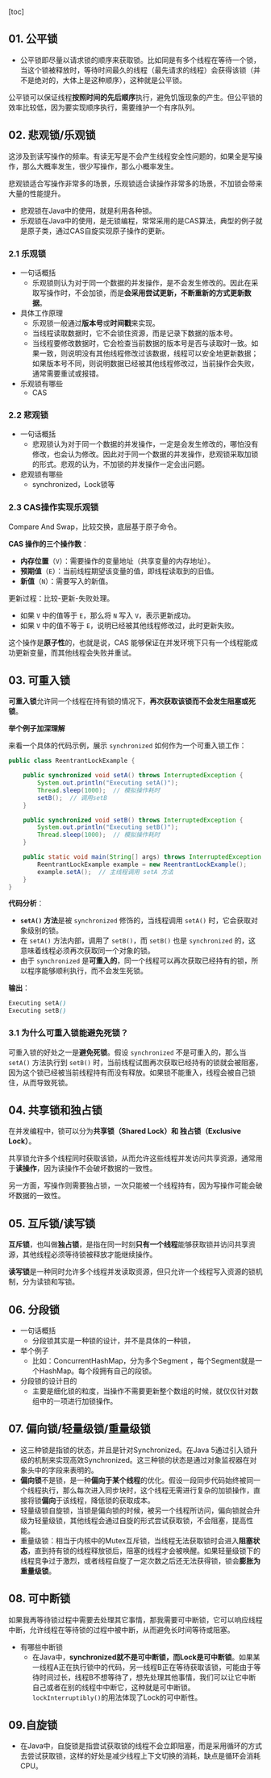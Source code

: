 

[toc]



## 01. 公平锁

- 公平锁即尽量以请求锁的顺序来获取锁。比如同是有多个线程在等待一个锁，当这个锁被释放时，等待时间最久的线程（最先请求的线程）会获得该锁（并不是绝对的，大体上是这种顺序），这种就是公平锁。

公平锁可以保证线程**按照时间的先后顺序**执行，避免饥饿现象的产生。但公平锁的效率比较低，因为要实现顺序执行，需要维护一个有序队列。



## 02. 悲观锁/乐观锁

这涉及到读写操作的频率。有读无写是不会产生线程安全性问题的，如果全是写操作，那么大概率发生，很少写操作，那么小概率发生。

悲观锁适合写操作非常多的场景，乐观锁适合读操作非常多的场景，不加锁会带来大量的性能提升。

- 悲观锁在Java中的使用，就是利用各种锁。
- 乐观锁在Java中的使用，是无锁编程，常常采用的是CAS算法，典型的例子就是原子类，通过CAS自旋实现原子操作的更新。

### 2.1 乐观锁

- 一句话概括
  - 乐观锁则认为对于同一个数据的并发操作，是不会发生修改的。因此在采取写操作时，不会加锁，而是**会采用尝试更新，不断重新的方式更新数据**。
- 具体工作原理
  - 乐观锁一般通过**版本号**或**时间戳**来实现。
  - 当线程读取数据时，它不会锁住资源，而是记录下数据的版本号。
  - 当线程要修改数据时，它会检查当前数据的版本号是否与读取时一致。如果一致，则说明没有其他线程修改过该数据，线程可以安全地更新数据；如果版本号不同，则说明数据已经被其他线程修改过，当前操作会失败，通常需要重试或报错。
- 乐观锁有哪些
  - CAS



### 2.2 悲观锁

- 一句话概括
  - 悲观锁认为对于同一个数据的并发操作，一定是会发生修改的，哪怕没有修改，也会认为修改。因此对于同一个数据的并发操作，悲观锁采取加锁的形式。悲观的认为，不加锁的并发操作一定会出问题。
- 悲观锁有哪些
  - synchronized，Lock锁等





### 2.3 CAS操作实现乐观锁

Compare And Swap，比较交换，底层基于原子命令。

**CAS 操作的三个操作数**：

- **内存位置**（`V`）：需要操作的变量地址（共享变量的内存地址）。
- **预期值**（`E`）：当前线程期望该变量的值，即线程读取到的旧值。
- **新值**（`N`）：需要写入的新值。

更新过程：比较-更新-失败处理。

- 如果 `V` 中的值等于 `E`，那么将 `N` 写入 `V`，表示更新成功。
- 如果 `V` 中的值不等于 `E`，说明已经被其他线程修改过，此时更新失败。

这个操作是**原子性**的，也就是说，CAS 能够保证在并发环境下只有一个线程能成功更新变量，而其他线程会失败并重试。



## 03. 可重入锁

**可重入锁**允许同一个线程在持有锁的情况下，**再次获取该锁而不会发生阻塞或死锁**。

**举个例子加深理解**

来看一个具体的代码示例，展示 `synchronized` 如何作为一个可重入锁工作：

```java
public class ReentrantLockExample {

    public synchronized void setA() throws InterruptedException {
        System.out.println("Executing setA()");
        Thread.sleep(1000);  // 模拟操作耗时
        setB();  // 调用setB
    }

    public synchronized void setB() throws InterruptedException {
        System.out.println("Executing setB()");
        Thread.sleep(1000);  // 模拟操作耗时
    }

    public static void main(String[] args) throws InterruptedException {
        ReentrantLockExample example = new ReentrantLockExample();
        example.setA();  // 主线程调用 setA 方法
    }
}
```

**代码分析**：

- **`setA()` 方法**是被 `synchronized` 修饰的，当线程调用 `setA()` 时，它会获取对象级别的锁。
- 在 `setA()` 方法内部，调用了 `setB()`，而 `setB()` 也是 `synchronized` 的，这意味着线程必须再次获取同一个对象的锁。
- 由于 `synchronized` 是**可重入的**，同一个线程可以再次获取已经持有的锁，所以程序能够顺利执行，而不会发生死锁。

**输出**：

```scss
Executing setA()
Executing setB()
```

### 3.1 **为什么可重入锁能避免死锁？**

可重入锁的好处之一是**避免死锁**。假设 `synchronized` 不是可重入的，那么当 `setA()` 方法执行到 `setB()` 时，当前线程试图再次获取已经持有的锁就会被阻塞，因为这个锁已经被当前线程持有而没有释放。如果锁不能重入，线程会被自己锁住，从而导致死锁。





## 04. 共享锁和独占锁

在并发编程中，锁可以分为**共享锁（Shared Lock）和 独占锁（Exclusive Lock）**。

共享锁允许多个线程同时获取该锁，从而允许这些线程并发访问共享资源，通常用于**读操作**，因为读操作不会破坏数据的一致性。

另一方面，写操作则需要独占锁，一次只能被一个线程持有，因为写操作可能会破坏数据的一致性。



## 05. 互斥锁/读写锁

**互斥锁**，也叫做**独占锁**，是指在同一时刻**只有一个线程**能够获取锁并访问共享资源，其他线程必须等待锁被释放才能继续操作。

**读写锁**是一种同时允许多个线程并发读取资源，但只允许一个线程写入资源的锁机制，分为读锁和写锁。



## 06. 分段锁

- 一句话概括
  - 分段锁其实是一种锁的设计，并不是具体的一种锁，
- 举个例子
  - 比如：ConcurrentHashMap，分为多个Segment ，每个Segment就是一个HashMap。每个段拥有自己的段锁。
- 分段锁的设计目的
  - 主要是细化锁的粒度，当操作不需要更新整个数组的时候，就仅仅针对数组中的一项进行加锁操作。



## 07. 偏向锁/轻量级锁/重量级锁

- 这三种锁是指锁的状态，并且是针对Synchronized。在Java 5通过引入锁升级的机制来实现高效Synchronized。这三种锁的状态是通过对象监视器在对象头中的字段来表明的。
- **偏向锁**不是锁，是一种**偏向于某个线程**的优化。假设一段同步代码始终被同一个线程执行，那么每次进入同步块时，这个线程无需进行复杂的加锁操作，直接将锁**偏向**于该线程，降低锁的获取成本。
- 轻量级锁自旋锁，当锁是偏向锁的时候，被另一个线程所访问，偏向锁就会升级为轻量级锁，其他线程会通过自旋的形式尝试获取锁，不会阻塞，提高性能。
- 重量级锁：相当于内核中的Mutex互斥锁，当线程无法获取锁时会进入**阻塞状态**，直到持有锁的线程释放锁后，阻塞的线程才会被唤醒。如果轻量级锁下的线程竞争过于激烈，或者线程自旋了一定次数之后还无法获得锁，锁会**膨胀为重量级锁**。



## 08. 可中断锁

如果我再等待锁过程中需要去处理其它事情，那我需要可中断锁，它可以响应线程中断，允许线程在等待锁的过程中被中断，从而避免长时间等待或阻塞。

- 有哪些中断锁
  - 在Java中，**synchronized就不是可中断锁，而Lock是可中断锁**。如果某一线程A正在执行锁中的代码，另一线程B正在等待获取该锁，可能由于等待时间过长，线程B不想等待了，想先处理其他事情，我们可以让它中断自己或者在别的线程中中断它，这种就是可中断锁。`lockInterruptibly()`的用法体现了Lock的可中断性。



## 09.自旋锁

- 在Java中，自旋锁是指尝试获取锁的线程不会立即阻塞，而是采用循环的方式去尝试获取锁，这样的好处是减少线程上下文切换的消耗，缺点是循环会消耗CPU。